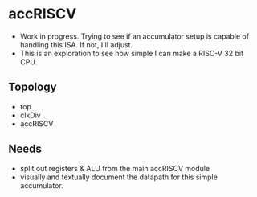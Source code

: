 # accRISCV

- Work in progress. Trying to see if an accumulator setup is capable of handling this ISA. If not, I'll adjust.
- This is an exploration to see how simple I can make a RISC-V 32 bit CPU.

## Topology
- top
 - clkDiv
 - accRISCV

## Needs
- split out registers & ALU from the main accRISCV module
- visually and textually document the datapath for this simple accumulator.